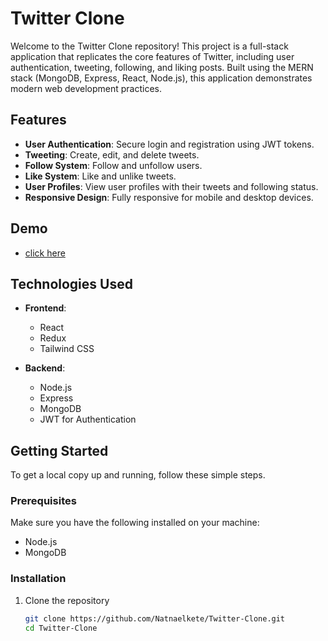 # Twitter Clone

Welcome to the Twitter Clone repository! This project is a full-stack application that replicates the core features of Twitter, including user authentication, tweeting, following, and liking posts. Built using the MERN stack (MongoDB, Express, React, Node.js), this application demonstrates modern web development practices.

## Features

- **User Authentication**: Secure login and registration using JWT tokens.
- **Tweeting**: Create, edit, and delete tweets.
- **Follow System**: Follow and unfollow users.
- **Like System**: Like and unlike tweets.
- **User Profiles**: View user profiles with their tweets and following status.
- **Responsive Design**: Fully responsive for mobile and desktop devices.


## Demo
- <a href="https://twitter-clone-e823.onrender.com/login">click here</a>

## Technologies Used

- **Frontend**:
  - React
  - Redux
  - Tailwind CSS

- **Backend**:
  - Node.js
  - Express
  - MongoDB
  - JWT for Authentication

## Getting Started

To get a local copy up and running, follow these simple steps.

### Prerequisites

Make sure you have the following installed on your machine:

- Node.js
- MongoDB

### Installation

1. Clone the repository

   ```bash
   git clone https://github.com/Natnaelkete/Twitter-Clone.git
   cd Twitter-Clone
